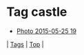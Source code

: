 <!--
title: Tag castle
date: 2020-06-28T15:00:41.150Z
tags:
-->
# Tag castle

 * [Photo 2015-05-25 19](119873794807.md)

| [Tags](tags.md) | [Top](index.md) |
